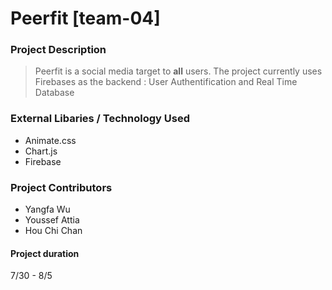 # Peerfit [team-04]
### Project Description 
> Peerfit is a social media target to **all** users.
> The project currently uses Firebases as the backend 
> : User Authentification and Real Time Database


### External Libaries / Technology Used
* Animate.css
* Chart.js
* Firebase 

### Project Contributors
* Yangfa Wu
* Youssef Attia
* Hou Chi Chan

#### Project duration
7/30 - 8/5
